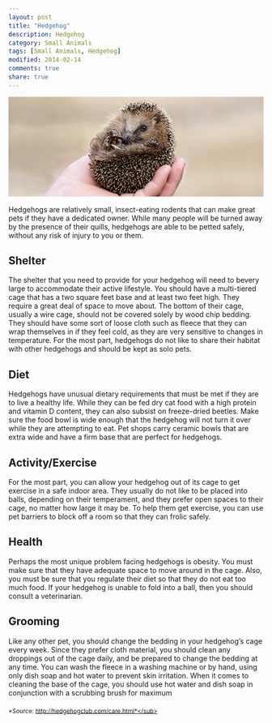 ```yaml
---
layout: post
title: "Hedgehog"
description: Hedgehog
category: Small Animals
tags: [Small Animals, Hedgehog]
modified: 2014-02-14
comments: true
share: true
---
```


<img src="/images/hedgehog-1.jpg" class="img-post">

Hedgehogs are relatively small, insect-eating rodents that can make great pets if they have a dedicated owner. While many people will be turned away by the presence of their quills, hedgehogs are able to be petted safely, without any risk of injury to you or them.

## Shelter
The shelter that you need to provide for your hedgehog will need to bevery large to accommodate their active lifestyle. You should have a multi-tiered cage that has a two square feet base and at least two feet high. They require a great deal of space to move about. The bottom of their cage, usually a wire cage, should not be covered solely by wood chip bedding. They should have some sort of loose cloth such as fleece that they can wrap themselves in if they feel cold, as they are very sensitive to changes in temperature. For the most part, hedgehogs do not like to share their habitat with other hedgehogs and should be kept as solo pets.

## Diet

Hedgehogs have unusual dietary requirements that must be met if they are to live a healthy life. While they can be fed dry cat food with a high protein and vitamin D content, they can also subsist on freeze-dried beetles. 
Make sure the food bowl is wide enough that the hedgehog will not turn it over while they are attempting to eat. Pet shops carry ceramic bowls that are extra wide and have a firm base that are perfect for hedgehogs.

## Activity/Exercise
For the most part, you can allow your hedgehog out of its cage to get exercise in a safe indoor area. They usually do not like to be placed into balls, depending on their temperament, and they prefer open spaces to their cage, no matter how large it may be. To help them get exercise, you can use pet barriers to block off a room so that they can frolic safely.

## Health

Perhaps the most unique problem facing hedgehogs is obesity. You must make sure that they have adequate space to move around in the cage. Also, you must be sure that you regulate their diet so that they do not eat too much food. If your hedgehog is unable to fold into a ball, then you should consult a veterinarian.

## Grooming

Like any other pet, you should change the bedding in your hedgehog’s cage every week. Since they prefer cloth material, you should clean any droppings out of the cage daily, and be prepared to change the bedding at any time. You can wash the fleece in a washing machine or by hand, using only dish soap and hot water to prevent skin irritation. When it comes to cleaning the base of the cage, you should use hot water and dish soap in conjunction with a scrubbing brush for maximum


<sub> *Source: http://hedgehogclub.com/care.html*</sub>
